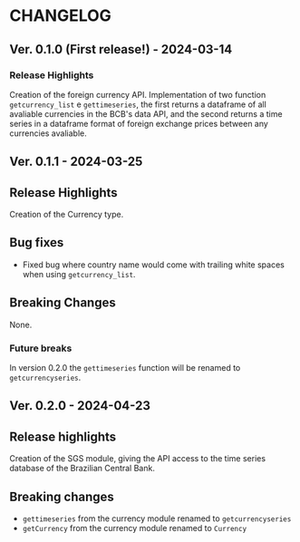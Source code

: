 # CHANGELOG

## Ver. 0.1.0 (First release!) - 2024-03-14

### Release Highlights

Creation of the foreign currency API. Implementation of two function `getcurrency_list` e `gettimeseries`, the first returns a dataframe of all avaliable currencies in the BCB's data API, and the second returns a time series in a dataframe format of foreign exchange prices between any currencies avaliable.

## Ver. 0.1.1 - 2024-03-25

## Release Highlights

Creation of the Currency type.

## Bug fixes

- Fixed bug where country name would come with trailing white spaces when using `getcurrency_list`.

## Breaking Changes

None.

### Future breaks

In version 0.2.0 the `gettimeseries` function will be renamed to `getcurrencyseries`.

## Ver. 0.2.0 - 2024-04-23

## Release highlights

Creation of the SGS module, giving the API access to the time series database of the Brazilian Central Bank.

## Breaking changes

- `gettimeseries` from the currency module renamed to `getcurrencyseries`
- `getCurrency` from the currency module renamed to `Currency`

